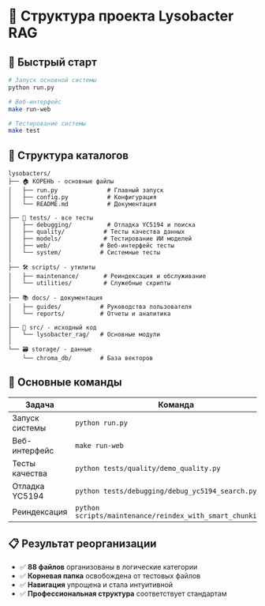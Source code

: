 # 📁 Структура проекта Lysobacter RAG

## 🚀 Быстрый старт

```bash
# Запуск основной системы
python run.py

# Веб-интерфейс
make run-web

# Тестирование системы
make test
```

## 📂 Структура каталогов

```
lysobacters/
├── 🏠 КОРЕНЬ - основные файлы
│   ├── run.py              # Главный запуск
│   ├── config.py           # Конфигурация
│   └── README.md           # Документация
│
├── 🧪 tests/ - все тесты
│   ├── debugging/          # Отладка YC5194 и поиска
│   ├── quality/           # Тесты качества данных  
│   ├── models/            # Тестирование ИИ моделей
│   ├── web/              # Веб-интерфейс тесты
│   └── system/           # Системные тесты
│
├── 🛠️ scripts/ - утилиты
│   ├── maintenance/       # Реиндексация и обслуживание
│   └── utilities/         # Служебные скрипты
│
├── 📚 docs/ - документация
│   ├── guides/           # Руководства пользователя
│   └── reports/          # Отчеты и аналитика
│
├── 💾 src/ - исходный код
│   └── lysobacter_rag/   # Основные модули
│
└── 🗃️ storage/ - данные
    └── chroma_db/        # База векторов
```

## 🔧 Основные команды

| Задача | Команда |
|--------|---------|
| Запуск системы | `python run.py` |
| Веб-интерфейс | `make run-web` |
| Тесты качества | `python tests/quality/demo_quality.py` |
| Отладка YC5194 | `python tests/debugging/debug_yc5194_search.py` |
| Реиндексация | `python scripts/maintenance/reindex_with_smart_chunking.py` |

## 📋 Результат реорганизации

- ✅ **88 файлов** организованы в логические категории
- ✅ **Корневая папка** освобождена от тестовых файлов  
- ✅ **Навигация** упрощена и стала интуитивной
- ✅ **Профессиональная структура** соответствует стандартам 